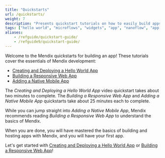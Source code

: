 ```yaml
---
title: "Quickstarts"
url: /quickstarts/
weight: 7
description: "Presents quickstart tutorials on how to easily build apps in Studio Pro."
tags: ["hello world", "microflows", "widgets", "app", "nanoflow", "app development"]
aliases:
    - /refguide/quickstart-guide/
    - /refguide9/quickstart-guide/
---
```


Welcome to the Mendix quickstarts for building an app! These tutorials cover the essentials of Mendix development:

* [Creating and Deploying a Hello World App](/quickstarts/hello-world/)
* [Building a Responsive Web App](/quickstarts/part1/)
* [Adding a Native Mobile App](/quickstarts/part2/)

The *Creating and Deploying a Hello World App* video quickstart takes about two minutes to complete. The *Building a Responsive Web App* and *Adding a Native Mobile App* quickstarts take about 25 minutes each to complete.

While you can jump straight into *Adding a Native Mobile App*, Mendix recommends reading *Building a Responsive Web App* to understand the basics of Mendix.

When you are done, you will have mastered the basics of building and hosting apps with Mendix, and you will have your first app.

Let's get started with [Creating and Deploying a Hello World App](/quickstarts/hello-world/) or [Building a Responsive Web App](/quickstarts/part1/)!

